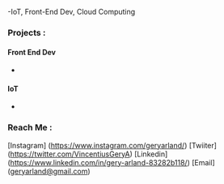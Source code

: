 -IoT, Front-End Dev, Cloud Computing

### Projects : 
#### Front End Dev
- [Website Dashboard Fasilitas Kesehatan Covid-19 Di Indonesia]: (https://github.com/arigints/cloud-frontend)-(https://github.com/geryarland/faskesindo)
#### IoT
- [Automatic Vehicle Counter]: (https://github.com/geryarland/iotproject)

### Reach Me :
[Instagram] (https://www.instagram.com/geryarland/)
[Twiiter] (https://twitter.com/VincentiusGeryA)
[Linkedin] (https://www.linkedin.com/in/gery-arland-83282b118/)
[Email] (geryarland@gmail.com)
